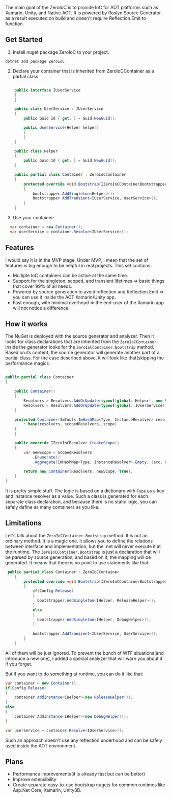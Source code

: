 The main goal of the ZeroIoC is to provide IoC for AOT platforms such as Xamarin, Unity, and Native AOT. It is powered by Roslyn Source Generator as a result executed on build and doesn't require Reflection.Emit to function.


## Get Started

1. Install nuget package ZeroIoC to your project.
```
dotnet add package ZeroIoC
```

2. Declare your container that is inherited from ZeroIoCContainer as a partial class
``` cs

    public interface IUserService
    {
    }

    public class UserService : IUserService
    {
        public Guid Id { get; } = Guid.NewGuid();

        public UserService(Helper helper)
        {
        }
    }

    public class Helper
    {
        public Guid Id { get; } = Guid.NewGuid();
    }

    public partial class Container : ZeroIoCContainer
    {
        protected override void Bootstrap(IZeroIoCContainerBootstrapper bootstrapper)
        {
            bootstrapper.AddSingleton<Helper>();
            bootstrapper.AddTransient<IUserService, UserService>();
        }
    }

```

3. Use your container:
``` cs 
  var container = new Container();
  var userService = container.Resolve<IUserService>();
```

## Features

I would say it is in the MVP stage. Under MVP, I mean that the set of features is big enough to be helpful in real projects.
This set contains:
- Multiple IoC containers can be active at the same time.
- Support for the singleton, scoped, and transient lifetimes => basic things that cover 99% of all needs.
- Powered by source generation to avoid reflection and Reflection.Emit => you can use it inside the AOT Xamarin/Unity app.
- Fast enough, with minimal overhead => the end-user of the Xamarin app will not notice a difference.

## How it works

The NuGet is deployed with the source generator and analyzer. Then it looks for class declarations that are inherited from the `` ZeroIoCContainer ``. Inside the generator looks for the `` ZeroIoCContainer.Bootstrap `` method. Based on its content, the source generator will generate another part of a partial class. For the case described above, it will look like that(skipping the performance magic):

``` cs

public partial class Container
{

    public Container()
    {
        Resolvers = Resolvers.AddOrUpdate(typeof(global::Helper), new SingletonResolver(static resolver => new global::Helper()));
        Resolvers = Resolvers.AddOrUpdate(typeof(global::IUserService), new TransientResolver(static resolver => new global::UserService(resolver.Resolve<global::Helper>())));
    }

    protected Container(ImTools.ImHashMap<Type, InstanceResolver> resolvers, ImTools.ImHashMap<Type, InstanceResolver> scopedResolvers, bool scope = false)
        : base(resolvers, scopedResolvers, scope)
    {
    }

    public override IZeroIoCResolver CreateScope()
    {
        var newScope = ScopedResolvers
            .Enumerate()
            .Aggregate(ImHashMap<Type, InstanceResolver>.Empty, (acc, o) => acc.AddOrUpdate(o.Key, o.Value.Duplicate()));
        
        return new Container(Resolvers, newScope, true);
    }
}

```

It is pretty simple stuff. The logic is based on a dictionary with `` Type `` as a key and instance resolver as a value. Such a class is generated for each separate class declaration, and because there is no static logic, you can safely define as many containers as you like.


## Limitations

Let's talk about the `` ZeroIoCContainer.Bootstrap `` method. It is not an ordinary method. It is a magic one.
It allows you to define the relations between interface and implementation, but the .net will never execute it at the runtime.
The `` ZeroIoCContainer.Bootstrap `` is just a declaration that will be parsed by source generation, and based on it, the mapping will be generated.
It means that there is no point to use statements like that:
``` cs
 public partial class Container : ZeroIoCContainer
    {
        protected override void Bootstrap(IZeroIoCContainerBootstrapper bootstrapper)
        {
            if(Config.Release)
            {
              bootstrapper.AddSingleton<IHelper, ReleaseHelper>();
            }
            else 
            {
              bootstrapper.AddSingleton<IHelper, DebugHelper>();
            }
            
            bootstrapper.AddTransient<IUserService, UserService>();
        }
    }
```
All of them will be just ignored. 
To prevent the bunch of WTF situations(and introduce a new one), I added a special analyzer that will warn you about it if you forget.

But If you want to do something at runtime, you can do it like that:
``` cs 
var container = new Container();
if(Config.Release)
{
    container.AddInstance<IHelper>(new ReleaseHelper());
}
else 
{
    container.AddInstance<IHelper>(new DebugHelper());
}

var userService = container.Resolve<IUserService>();
```
Such an approach doesn't use any reflection underhood and can be safely used inside the AOT environment.

## Plans
- Performance improvements(it is already fast but can be better)
- Improve extensibility
- Create separate easy-to-use bootstrap nugets for common runtimes like Asp.Net Core, Xamarin, Unity3D.
